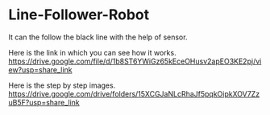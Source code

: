 # Line-Follower-Robot

It can the follow the black line with the help of sensor.

Here is the link in which you can see how it works.
https://drive.google.com/file/d/1b8ST6YWiGz65kEceOHusv2apEO3KE2pj/view?usp=share_link

Here is the step by step images.
https://drive.google.com/drive/folders/15XCGJaNLcRhaJf5pqkOipkXOV7ZzuB5F?usp=share_link

